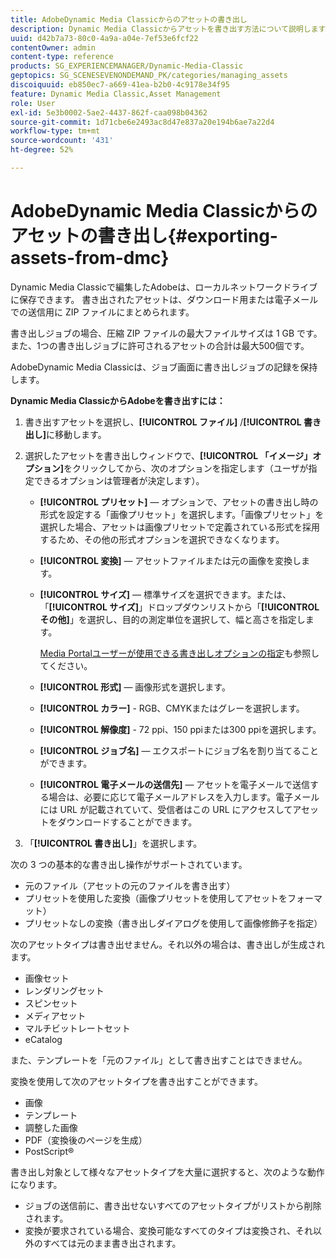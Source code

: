 ```yaml
---
title: AdobeDynamic Media Classicからのアセットの書き出し
description: Dynamic Media Classicからアセットを書き出す方法について説明します。
uuid: d42b7a73-80c0-4a9a-a04e-7ef53e6fcf22
contentOwner: admin
content-type: reference
products: SG_EXPERIENCEMANAGER/Dynamic-Media-Classic
geptopics: SG_SCENESEVENONDEMAND_PK/categories/managing_assets
discoiquuid: eb850ec7-a669-41ea-b2b0-4c9178e34f95
feature: Dynamic Media Classic,Asset Management
role: User
exl-id: 5e3b0002-5ae2-4437-862f-caa098b04362
source-git-commit: 1d71cbe6e2493ac8d47e837a20e194b6ae7a22d4
workflow-type: tm+mt
source-wordcount: '431'
ht-degree: 52%

---
```


# AdobeDynamic Media Classicからのアセットの書き出し{#exporting-assets-from-dmc}

Dynamic Media Classicで編集したAdobeは、ローカルネットワークドライブに保存できます。 書き出されたアセットは、ダウンロード用または電子メールでの送信用に ZIP ファイルにまとめられます。

書き出しジョブの場合、圧縮 ZIP ファイルの最大ファイルサイズは 1 GB です。また、1つの書き出しジョブに許可されるアセットの合計は最大500個です。

AdobeDynamic Media Classicは、ジョブ画面に書き出しジョブの記録を保持します。

**Dynamic Media ClassicからAdobeを書き出すには：**

1. 書き出すアセットを選択し、**[!UICONTROL ファイル]** /**[!UICONTROL 書き出し]**&#x200B;に移動します。
1. 選択したアセットを書き出しウィンドウで、**[!UICONTROL 「イメージ」オプション]**&#x200B;をクリックしてから、次のオプションを指定します（ユーザが指定できるオプションは管理者が決定します）。

   * **[!UICONTROL プリセット]**  — オプションで、アセットの書き出し時の形式を設定する「画像プリセット」を選択します。「画像プリセット」を選択した場合、アセットは画像プリセットで定義されている形式を採用するため、その他の形式オプションを選択できなくなります。

   * **[!UICONTROL 変換]**  — アセットファイルまたは元の画像を変換します。

   * **[!UICONTROL サイズ]**  — 標準サイズを選択できます。または、「**[!UICONTROL サイズ]**」ドロップダウンリストから「**[!UICONTROL その他]**」を選択し、目的の測定単位を選択して、幅と高さを指定します。

      [Media Portalユーザーが使用できる書き出しオプションの指定](specifying-export-options-available-media.md#specifying_export_options_available_to_media_portal_users)も参照してください。

   * **[!UICONTROL 形式]**  — 画像形式を選択します。

   * **[!UICONTROL カラー]**  - RGB、CMYKまたはグレーを選択します。

   * **[!UICONTROL 解像度]**  - 72 ppi、150 ppiまたは300 ppiを選択します。

   * **[!UICONTROL ジョブ名]**  — エクスポートにジョブ名を割り当てることができます。

   * **[!UICONTROL 電子メールの送信先]**  — アセットを電子メールで送信する場合は、必要に応じて電子メールアドレスを入力します。電子メールには URL が記載されていて、受信者はこの URL にアクセスしてアセットをダウンロードすることができます。

1. 「**[!UICONTROL 書き出し]**」を選択します。

次の 3 つの基本的な書き出し操作がサポートされています。

* 元のファイル（アセットの元のファイルを書き出す）
* プリセットを使用した変換（画像プリセットを使用してアセットをフォーマット）
* プリセットなしの変換（書き出しダイアログを使用して画像修飾子を指定）

次のアセットタイプは書き出せません。それ以外の場合は、書き出しが生成されます。

* 画像セット
* レンダリングセット
* スピンセット
* メディアセット
* マルチビットレートセット
* eCatalog

また、テンプレートを「元のファイル」として書き出すことはできません。

変換を使用して次のアセットタイプを書き出すことができます。

* 画像
* テンプレート
* 調整した画像
* PDF（変換後のページを生成）
* PostScript®

書き出し対象として様々なアセットタイプを大量に選択すると、次のような動作になります。

* ジョブの送信前に、書き出せないすべてのアセットタイプがリストから削除されます。
* 変換が要求されている場合、変換可能なすべてのタイプは変換され、それ以外のすべては元のまま書き出されます。
